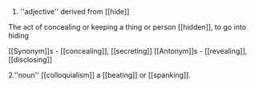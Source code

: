 1. ''adjective'' derived from [[hide]]

The act of concealing or keeping a thing or person [[hidden]], to go into hiding

[[Synonym]]s - [[concealing]], [[secreting]]
[[Antonym]]s - [[revealing]], [[disclosing]]

2.''noun'' [[colloquialism]] a [[beating]] or [[spanking]].